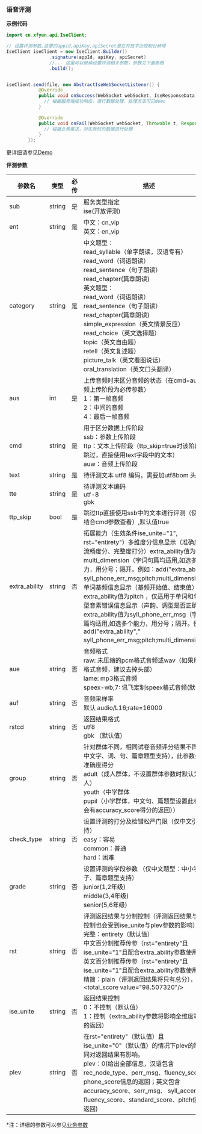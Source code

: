 ### 语音评测

**示例代码**

```java
import cn.xfyun.api.IseClient;

// 设置评测参数,这里的appid,apiKey,apiSecret是在开放平台控制台获得
IseClient iseClient = new IseClient.Builder()
                .signature(appId, apiKey, apiSecret)
                //... 这里可以继续设置评测相关参数，参数见下面表格
                .build();


iseClient.send(file, new AbstractIseWebSocketListener() {
            @Override
            public void onSuccess(WebSocket webSocket, IseResponseData iseResponseData) {
              // 根据服务端成功响应，进行数据处理，处理方法可见demo
            }

            @Override
            public void onFail(WebSocket webSocket, Throwable t, Response response) {
              // 根据业务需求，对失败时的数据进行处理
            }
        });

```

更详细请参见[Demo](https://github.com/iFLYTEK-OP/websdk-java-demo/blob/main/src/main/java/cn/xfyun/demo/IseClientApp.java)

**评测参数**

  | 参数名   | 类型   | 必传 | 描述                                                         | 示例    |
  | -------- | ------ | ---- | ------------------------------------------------------------ | ------- |
  | sub | string | 是 | 服务类型指定<br>ise(开放评测) | "ise" |
  | ent   | string | 是 | 中文：cn_vip<br>英文：en_vip | "cn_vip" |
  |category|string|是|中文题型：<br>read_syllable（单字朗读，汉语专有）<br>read_word（词语朗读）<br>read_sentence（句子朗读）<br>read_chapter(篇章朗读)<br>英文题型：<br>read_word（词语朗读）<br>read_sentence（句子朗读）<br>read_chapter(篇章朗读)<br>simple_expression（英文情景反应）<br>read_choice（英文选择题）<br>topic（英文自由题）<br>retell（英文复述题）<br>picture_talk（英文看图说话）<br>oral_translation（英文口头翻译）|"read_sentence"
  | aus | int | 是   | 上传音频时来区分音频的状态（在cmd=auw即音频上传阶段为必传参数）<br>1：第一帧音频<br>2：中间的音频<br>4：最后一帧音频 | 根据上传阶段取值 |
  | cmd | string | 是 | 用于区分数据上传阶段<br>ssb：参数上传阶段<br>ttp：文本上传阶段（ttp_skip=true时该阶段可以跳过，直接使用text字段中的文本）<br>auw：音频上传阶段 | 根据上传阶段取值 |
  | text | string | 是 | 待评测文本 utf8 编码，需要加utf8bom 头 | '\uFEFF'+text |
  | tte | string | 是 | 待评测文本编码<br>utf-8<br>gbk | "utf-8" |
  | ttp_skip | bool | 是 | 跳过ttp直接使用ssb中的文本进行评测（使用时结合cmd参数查看）,默认值true | true |
  | extra_ability | string | 否 | 拓展能力（生效条件ise_unite="1", rst="entirety"）多维度分信息显示（准确度分、流畅度分、完整度打分）extra_ability值为multi_dimension（字词句篇均适用,如选多个能力，用分号；隔开。例如：add("extra_ability"," syll_phone_err_msg;pitch;multi_dimension")）单词基频信息显示（基频开始值、结束值）extra_ability值为pitch ，仅适用于单词和句子题型音素错误信息显示（声韵、调型是否正确）extra_ability值为syll_phone_err_msg（字词句篇均适用,如选多个能力，用分号；隔开。例如：add("extra_ability"," syll_phone_err_msg;pitch;multi_dimension")） |"multi_dimension" |
  | aue | string | 否 | 音频格式<br>raw: 未压缩的pcm格式音频或wav（如果用wav格式音频，建议去掉头部）<br>lame: mp3格式音频<br>speex-wb;7: 讯飞定制speex格式音频(默认值)| "raw" |
  | auf | string | 否 | 音频采样率<br>默认 audio/L16;rate=16000 | "audio L16；rate=16000" |
  | rstcd | string | 否 | 返回结果格式<br>utf8<br>gbk （默认值） | "utf8" |
  | group | string | 否 | 针对群体不同，相同试卷音频评分结果不同 （仅中文字、词、句、篇章题型支持），此参数会影响准确度得分<br>adult（成人群体，不设置群体参数时默认为成人）<br>youth（中学群体<br>pupil（小学群体，中文句、篇题型设置此参数值会有accuracy_score得分的返回）） | "adult" |
  | check_type | string | 否 | 设置评测的打分及检错松严门限（仅中文引擎支持）<br>easy：容易<br>common：普通<br>hard：困难| "common" |
  | grade | string | 否 | 设置评测的学段参数 （仅中文题型：中小学的句子、篇章题型支持）<br>junior(1,2年级)<br>middle(3,4年级)<br>senior(5,6年级)	| "middle" |
  | rst | string | 否 | 评测返回结果与分制控制（评测返回结果与分制控制也会受到ise_unite与plev参数的影响）<br>完整：entirety（默认值）<br>中文百分制推荐传参（rst="entirety"且ise_unite="1"且配合extra_ability参数使用）<br>英文百分制推荐传参（rst="entirety"且ise_unite="1"且配合extra_ability参数使用）<br>精简：plain（评测返回结果将只有总分），如：<br><?xml version="1.0" ?><FinalResult><ret value="0"/><total_score value="98.507320"/></FinalResult>| "entirety" |
  | ise_unite | string | 否 | 返回结果控制<br>0：不控制（默认值）<br>1：控制（extra_ability参数将影响全维度等信息的返回）| "0" |
  | plev | string | 否 | 在rst="entirety"（默认值）且ise_unite="0"（默认值）的情况下plev的取值不同对返回结果有影响。<br>plev：0(给出全部信息，汉语包含rec_node_type、perr_msg、fluency_score、phone_score信息的返回；英文包含accuracy_score、serr_msg、 syll_accent、fluency_score、standard_score、pitch信息的返回)	| "0" |

 *注：详细的参数可以参见[业务参数](https://www.xfyun.cn/doc/Ise/IseAPI.html)